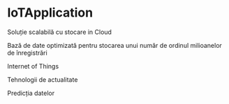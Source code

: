 # IoTApplication

Soluție scalabilă cu stocare in Cloud​

Bază de date optimizată pentru stocarea unui număr de ordinul milioanelor de înregistrări​

Internet of Things​

Tehnologii de actualitate ​

Predicția datelor​
